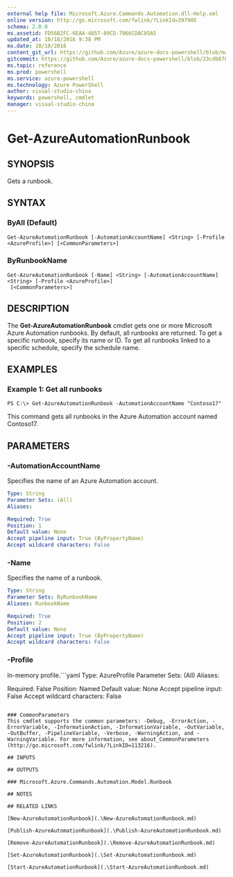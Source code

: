 ```yaml
---
external help file: Microsoft.Azure.Commands.Automation.dll-Help.xml
online version: http://go.microsoft.com/fwlink/?LinkId=397905
schema: 2.0.0
ms.assetid: FD56B2FC-6EAA-4857-89CD-7066CDAC85A5
updated_at: 10/18/2016 9:38 PM
ms.date: 10/18/2016
content_git_url: https://github.com/Azure/azure-docs-powershell/blob/master/azureps-cmdlets-docs/ServiceManagement/Azure.Automation/v0.9.8/Get-AzureAutomationRunbook.md
gitcommit: https://github.com/Azure/azure-docs-powershell/blob/23cdb8705d4ab9807c0e21b238f3b134a7d49c7d/azureps-cmdlets-docs/ServiceManagement/Azure.Automation/v0.9.8/Get-AzureAutomationRunbook.md
ms.topic: reference
ms.prod: powershell
ms.service: azure-powershell
ms.technology: Azure PowerShell
author: visual-studio-china
keywords: powershell, cmdlet
manager: visual-studio-china
---
```


# Get-AzureAutomationRunbook

## SYNOPSIS
Gets a runbook.

## SYNTAX

### ByAll (Default)
```
Get-AzureAutomationRunbook [-AutomationAccountName] <String> [-Profile <AzureProfile>] [<CommonParameters>]
```

### ByRunbookName
```
Get-AzureAutomationRunbook [-Name] <String> [-AutomationAccountName] <String> [-Profile <AzureProfile>]
 [<CommonParameters>]
```

## DESCRIPTION
The **Get-AzureAutomationRunbook** cmdlet gets one or more Microsoft Azure Automation runbooks.
By default, all runbooks are returned.
To get a specific runbook, specify its name or ID.
To get all runbooks linked to a specific schedule, specify the schedule name.

## EXAMPLES

### Example 1: Get all runbooks
```
PS C:\> Get-AzureAutomationRunbook -AutomationAccountName "Contoso17"
```

This command gets all runbooks in the Azure Automation account named Contoso17.

## PARAMETERS

### -AutomationAccountName
Specifies the name of an Azure Automation account.

```yaml
Type: String
Parameter Sets: (All)
Aliases: 

Required: True
Position: 1
Default value: None
Accept pipeline input: True (ByPropertyName)
Accept wildcard characters: False
```

### -Name
Specifies the name of a runbook.

```yaml
Type: String
Parameter Sets: ByRunbookName
Aliases: RunbookName

Required: True
Position: 2
Default value: None
Accept pipeline input: True (ByPropertyName)
Accept wildcard characters: False
```

### -Profile
In-memory profile.```yaml
Type: AzureProfile
Parameter Sets: (All)
Aliases: 

Required: False
Position: Named
Default value: None
Accept pipeline input: False
Accept wildcard characters: False
```

### CommonParameters
This cmdlet supports the common parameters: -Debug, -ErrorAction, -ErrorVariable, -InformationAction, -InformationVariable, -OutVariable, -OutBuffer, -PipelineVariable, -Verbose, -WarningAction, and -WarningVariable. For more information, see about_CommonParameters (http://go.microsoft.com/fwlink/?LinkID=113216).

## INPUTS

## OUTPUTS

### Microsoft.Azure.Commands.Automation.Model.Runbook

## NOTES

## RELATED LINKS

[New-AzureAutomationRunbook](.\New-AzureAutomationRunbook.md)

[Publish-AzureAutomationRunbook](.\Publish-AzureAutomationRunbook.md)

[Remove-AzureAutomationRunbook](.\Remove-AzureAutomationRunbook.md)

[Set-AzureAutomationRunbook](.\Set-AzureAutomationRunbook.md)

[Start-AzureAutomationRunbook](.\Start-AzureAutomationRunbook.md)


